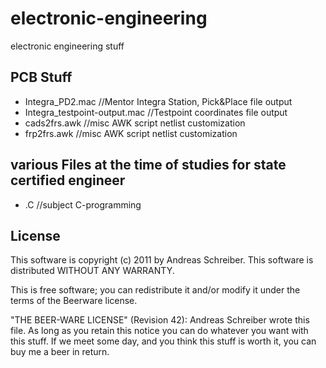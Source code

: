 # electronic-engineering
electronic engineering stuff

PCB Stuff
---------
- Integra_PD2.mac              //Mentor Integra Station, Pick&Place file output
- Integra_testpoint-output.mac //Testpoint coordinates file output
- cads2frs.awk                 //misc AWK script netlist customization
- frp2frs.awk                  //misc AWK script netlist customization

various Files at the time of studies for state certified engineer
---------
 - .C                         //subject C-programming

License
-------
This software is copyright (c) 2011 by Andreas Schreiber.
This software is distributed WITHOUT ANY WARRANTY.
 
This is free software; you can redistribute it and/or modify it under
the terms of the Beerware license.
 
"THE BEER-WARE LICENSE" (Revision 42):
Andreas Schreiber wrote this file. As long as you retain this notice you
can do whatever you want with this stuff. If we meet some day, and you think
this stuff is worth it, you can buy me a beer in return.
